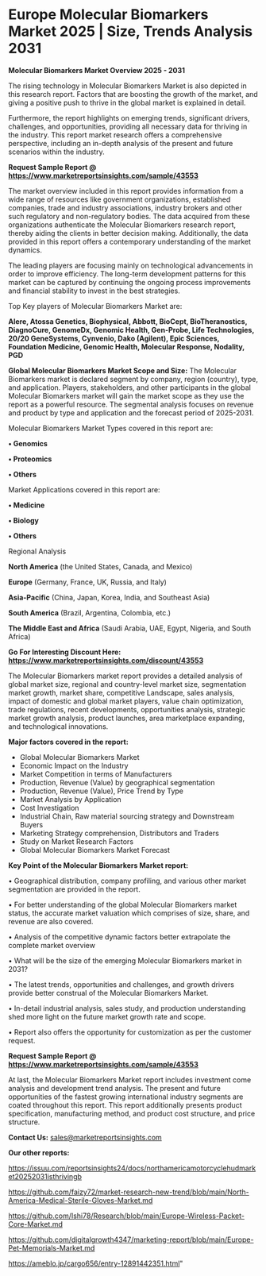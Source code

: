 # Europe Molecular Biomarkers Market 2025 | Size, Trends Analysis 2031

<Strong> Molecular Biomarkers Market Overview 2025 - 2031</strong>

The rising technology in Molecular Biomarkers Market is also depicted in this research report. Factors that are boosting the growth of the market, and giving a positive push to thrive in the global market is explained in detail.

Furthermore, the report highlights on emerging trends, significant drivers, challenges, and opportunities, providing all necessary data for thriving in the industry. This report market research offers a comprehensive perspective, including an in-depth analysis of the present and future scenarios within the industry.

<strong>Request Sample Report @ <a href=https://www.marketreportsinsights.com/sample/43553>https://www.marketreportsinsights.com/sample/43553</a></strong>

The market overview included in this report provides information from a wide range of resources like government organizations, established companies, trade and industry associations, industry brokers and other such regulatory and non-regulatory bodies. The data acquired from these organizations authenticate the Molecular Biomarkers research report, thereby aiding the clients in better decision making. Additionally, the data provided in this report offers a contemporary understanding of the market dynamics.

The leading players are focusing mainly on technological advancements in order to improve efficiency. The long-term development patterns for this market can be captured by continuing the ongoing process improvements and financial stability to invest in the best strategies.

Top Key players of Molecular Biomarkers Market are:

<strong>Alere, Atossa Genetics, Biophysical, Abbott, BioCept, BioTheranostics, DiagnoCure, GenomeDx, Genomic Health, Gen-Probe, Life Technologies, 20/20 GeneSystems, Cynvenio, Dako (Agilent), Epic Sciences, Foundation Medicine, Genomic Health, Molecular Response, Nodality, PGD</strong>

<strong><b>Global Molecular Biomarkers Market Scope and Size:</b></strong>
The Molecular Biomarkers market is declared segment by company, region (country), type, and application. Players, stakeholders, and other participants in the global Molecular Biomarkers market will gain the market scope as they use the report as a powerful resource. The segmental analysis focuses on revenue and product by type and application and the forecast period of 2025-2031.

Molecular Biomarkers Market Types covered in this report are:

<strong>•  Genomics

•  Proteomics

•  Others</strong>

Market Applications covered in this report are:

<strong>•  Medicine

•  Biology

•  Others</strong> 

Regional Analysis

<strong>North America</strong> (the United States, Canada, and Mexico)

<strong>Europe</strong> (Germany, France, UK, Russia, and Italy)

<strong>Asia-Pacific</strong> (China, Japan, Korea, India, and Southeast Asia)

<strong>South America</strong> (Brazil, Argentina, Colombia, etc.)

<strong>The Middle East and Africa</strong> (Saudi Arabia, UAE, Egypt, Nigeria, and South Africa)

<strong>Go For Interesting Discount Here: <a href=https://www.marketreportsinsights.com/discount/43553>https://www.marketreportsinsights.com/discount/43553</a></strong>

The Molecular Biomarkers market report provides a detailed analysis of global market size, regional and country-level market size, segmentation market growth, market share, competitive Landscape, sales analysis, impact of domestic and global market players, value chain optimization, trade regulations, recent developments, opportunities analysis, strategic market growth analysis, product launches, area marketplace expanding, and technological innovations.

<strong><b>Major factors covered in the report:</b></strong>
<ul>
  <li>Global Molecular Biomarkers Market </li>
  <li>Economic Impact on the Industry</li>
  <li>Market Competition in terms of Manufacturers</li>
  <li>Production, Revenue (Value) by geographical segmentation</li>
  <li>Production, Revenue (Value), Price Trend by Type</li>
  <li>Market Analysis by Application</li>
  <li>Cost Investigation</li>
  <li>Industrial Chain, Raw material sourcing strategy and Downstream Buyers</li>
  <li>Marketing Strategy comprehension, Distributors and Traders</li>
  <li>Study on Market Research Factors</li>
  <li>Global Molecular Biomarkers Market Forecast</li>
</ul>

<strong><b>Key Point of the Molecular Biomarkers Market report:</b></strong>

• Geographical distribution, company profiling, and various other market segmentation are provided in the report.

• For better understanding of the global Molecular Biomarkers market status, the accurate market valuation which comprises of size, share, and revenue are also covered.

• Analysis of the competitive dynamic factors better extrapolate the complete market overview

• What will be the size of the emerging Molecular Biomarkers market in 2031?

• The latest trends, opportunities and challenges, and growth drivers provide better construal of the Molecular Biomarkers Market.

• In-detail industrial analysis, sales study, and production understanding shed more light on the future market growth rate and scope.

• Report also offers the opportunity for customization as per the customer request.

<strong>Request Sample Report @ <a href=https://www.marketreportsinsights.com/sample/43553>https://www.marketreportsinsights.com/sample/43553</a></strong>

At last, the Molecular Biomarkers Market report includes investment come analysis and development trend analysis. The present and future opportunities of the fastest growing international industry segments are coated throughout this report. This report additionally presents product specification, manufacturing method, and product cost structure, and price structure.

<strong>Contact Us:</strong>
sales@marketreportsinsights.com

<strong>Our other reports:</strong>

<a href=https://issuu.com/reportsinsights24/docs/northamericamotorcyclehudmarket20252031isthrivingb>https://issuu.com/reportsinsights24/docs/northamericamotorcyclehudmarket20252031isthrivingb</a>

<a href=https://github.com/faizy72/market-research-new-trend/blob/main/North-America-Medical-Sterile-Gloves-Market.md>https://github.com/faizy72/market-research-new-trend/blob/main/North-America-Medical-Sterile-Gloves-Market.md</a>

<a href=https://github.com/Ishi78/Research/blob/main/Europe-Wireless-Packet-Core-Market.md>https://github.com/Ishi78/Research/blob/main/Europe-Wireless-Packet-Core-Market.md</a>

<a href=https://github.com/digitalgrowth4347/marketing-report/blob/main/Europe-Pet-Memorials-Market.md>https://github.com/digitalgrowth4347/marketing-report/blob/main/Europe-Pet-Memorials-Market.md</a>

<a href=https://ameblo.jp/cargo656/entry-12891442351.html>https://ameblo.jp/cargo656/entry-12891442351.html</a>"
